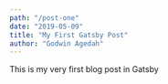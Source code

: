 ```yaml
---
path: "/post-one"
date: "2019-05-09"
title: "My First Gatsby Post"
author: "Godwin Agedah"
---
```


This is my very first blog post in Gatsby